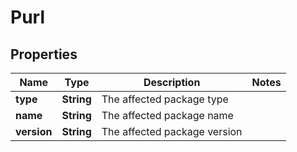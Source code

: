 

# Purl

## Properties

| Name | Type | Description | Notes |
| ------------ | ------------- | ------------- | ------------- |
| **type** | **String** | The affected package type |  |
| **name** | **String** | The affected package name |  |
| **version** | **String** | The affected package version |  |


